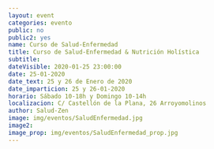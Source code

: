 ```yaml
---
layout: event
categories: evento
public: no
public2: yes
name: Curso de Salud-Enfermedad
title: Curso de Salud-Enfermedad & Nutrición Holística
subtitle:
dateVisible: 2020-01-25 23:00:00
date: 25-01-2020
date_text: 25 y 26 de Enero de 2020
date_imparticion: 25 y 26-01-2020
horario: Sábado 10-18h y Domingo 10-14h
localizacion: C/ Castellón de la Plana, 26 Arroyomolinos
author: Salud-Zen
image: img/eventos/SaludEnfermedad.jpg
image2:
image_prop: img/eventos/SaludEnfermedad_prop.jpg
---
```

